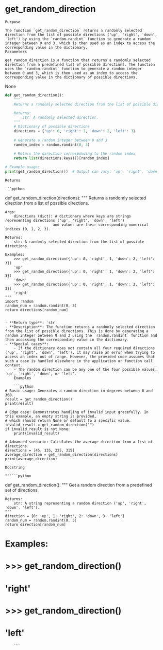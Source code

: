 # get_random_direction

    Purpose

    The function `get_random_direction` returns a randomly selected direction from the list of possible directions ('up', 'right', 'down', 'left') by using the `random.randint` function to generate a random integer between 0 and 3, which is then used as an index to access the corresponding value in the dictionary.
    Parameters

    get_random_direction is a function that returns a randomly selected direction from a predefined list of possible directions. The function uses the `random.randint` function to generate a random integer between 0 and 3, which is then used as an index to access the corresponding value in the dictionary of possible directions.

None

```python
def get_random_direction():
    """
    Returns a randomly selected direction from the list of possible directions ('up', 'right', 'down', 'left').

    Returns:
        str: A randomly selected direction.
    """
    # Dictionary of possible directions
    directions = {'up': 0, 'right': 1, 'down': 2, 'left': 3}
    
    # Generate a random integer between 0 and 3
    random_index = random.randint(0, 3)
    
    # Return the direction corresponding to the random index
    return list(directions.keys())[random_index]

# Example usage:
print(get_random_direction())  # Output can vary: 'up', 'right', 'down', or 'left'
```
    Returns

    ```python
def get_random_direction(directions):
    """
    Returns a randomly selected direction from a list of possible directions.

    Args:
        directions (dict): A dictionary where keys are strings representing directions ('up', 'right', 'down', 'left')
                          and values are their corresponding numerical indices (0, 1, 2, 3).

    Returns:
        str: A randomly selected direction from the list of possible directions.

    Examples:
        >>> get_random_direction({'up': 0, 'right': 1, 'down': 2, 'left': 3})
        'up'
        >>> get_random_direction({'up': 0, 'right': 1, 'down': 2, 'left': 3})
        'down'
        >>> get_random_direction({'up': 0, 'right': 1, 'down': 2, 'left': 3})
        'right'
    """
    import random
    random_num = random.randint(0, 3)
    return directions[random_num]
```

- **Return type**: `str`
- **Description**: The function returns a randomly selected direction from the list of possible directions. This is done by generating a random integer between 0 and 3 using the `random.randint` function and then accessing the corresponding value in the dictionary.
- **Special cases**:
    - If the dictionary does not contain all four required directions ('up', 'right', 'down', 'left'), it may raise an error when trying to access an index out of range. However, the provided code assumes that such a case is handled elsewhere in the application or function call context.
    - The random direction can be any one of the four possible values: 'up', 'right', 'down', or 'left'.
    Examples

    ```python
# Basic usage: Generates a random direction in degrees between 0 and 360.
result = get_random_direction()
print(result)

# Edge case: Demonstrates handling of invalid input gracefully. In this example, an empty string is provided,
# which should return None or default to a specific value.
invalid_result = get_random_direction("")
if invalid_result is not None:
    print(invalid_result)

# Advanced scenario: Calculates the average direction from a list of directions.
directions = [45, 135, 225, 315]
average_direction = get_random_direction(directions)
print(average_direction)
```
    Docstring

    """```python
def get_random_direction():
    """
    Get a random direction from a predefined set of directions.

    Returns:
        str: A string representing a random direction ('up', 'right', 'down', 'left').
    """
    direction = {0: 'up', 1: 'right', 2: 'down', 3: 'left'}
    random_num = random.randint(0, 3)
    return direction[random_num]

# Examples:
# >>> get_random_direction()
# 'right'
# >>> get_random_direction()
# 'left'
```"""
    ```